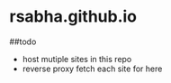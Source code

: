 # rsabha.github.io

##todo

* host mutiple sites in this repo
* reverse proxy fetch each site for here
